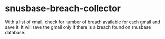 # snusbase-breach-collector
With a list of email, check for number of breach available for each gmail and save it. It will save the gmail only if there is a breach found on snusbase database. 
